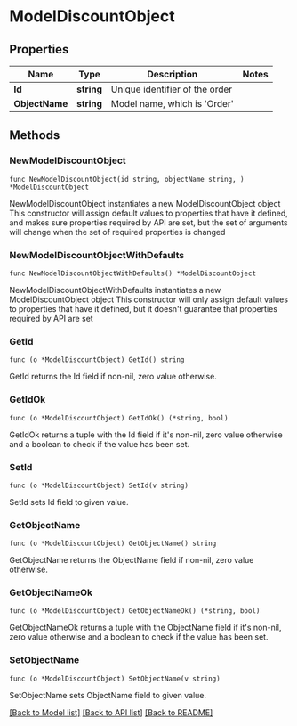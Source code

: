 # ModelDiscountObject

## Properties

Name | Type | Description | Notes
------------ | ------------- | ------------- | -------------
**Id** | **string** | Unique identifier of the order | 
**ObjectName** | **string** | Model name, which is &#39;Order&#39; | 

## Methods

### NewModelDiscountObject

`func NewModelDiscountObject(id string, objectName string, ) *ModelDiscountObject`

NewModelDiscountObject instantiates a new ModelDiscountObject object
This constructor will assign default values to properties that have it defined,
and makes sure properties required by API are set, but the set of arguments
will change when the set of required properties is changed

### NewModelDiscountObjectWithDefaults

`func NewModelDiscountObjectWithDefaults() *ModelDiscountObject`

NewModelDiscountObjectWithDefaults instantiates a new ModelDiscountObject object
This constructor will only assign default values to properties that have it defined,
but it doesn't guarantee that properties required by API are set

### GetId

`func (o *ModelDiscountObject) GetId() string`

GetId returns the Id field if non-nil, zero value otherwise.

### GetIdOk

`func (o *ModelDiscountObject) GetIdOk() (*string, bool)`

GetIdOk returns a tuple with the Id field if it's non-nil, zero value otherwise
and a boolean to check if the value has been set.

### SetId

`func (o *ModelDiscountObject) SetId(v string)`

SetId sets Id field to given value.


### GetObjectName

`func (o *ModelDiscountObject) GetObjectName() string`

GetObjectName returns the ObjectName field if non-nil, zero value otherwise.

### GetObjectNameOk

`func (o *ModelDiscountObject) GetObjectNameOk() (*string, bool)`

GetObjectNameOk returns a tuple with the ObjectName field if it's non-nil, zero value otherwise
and a boolean to check if the value has been set.

### SetObjectName

`func (o *ModelDiscountObject) SetObjectName(v string)`

SetObjectName sets ObjectName field to given value.



[[Back to Model list]](../README.md#documentation-for-models) [[Back to API list]](../README.md#documentation-for-api-endpoints) [[Back to README]](../README.md)


